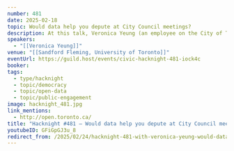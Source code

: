 ```yaml
---
number: 481
date: 2025-02-18
topic: Would data help you depute at City Council meetings?
description: At this talk, Veronica Yeung (an employee on the City of Toronto's Open Data team) will talk about the reports that City staff write to support City Council's decision making – what are they? How do they fit into the democratic process? Where can you read them?
speakers:
  - "[[Veronica Yeung]]"
venue: "[[Sandford Fleming, University of Toronto]]"
eventUrl: https://guild.host/events/civic-hacknight-481-iock4c
booker:
tags:
  - type/hacknight
  - topic/democracy
  - topic/open-data
  - topic/public-engagement
image: hacknight_481.jpg
link_mentions:
  - http://open.toronto.ca/
title: "Hacknight #481 – Would data help you depute at City Council meetings?"
youtubeID: GFiGpGJ3u_8
redirect_from: /2025/02/24/hacknight-481-with-veronica-yeung-would-data-help-you-depute-at-city-council-meetings/
---
```

